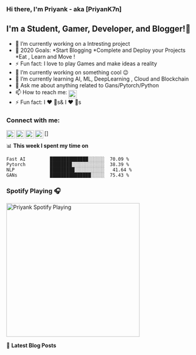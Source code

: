 ### Hi there, I'm Priyank  - aka [PriyanK7n]
## I'm a Student, Gamer, Developer, and Blogger!👋

- 🔭 I’m currently working on a Intresting project
- 🥅 2020 Goals: *Start Blogging
                 *Complete and Deploy your Projects 
                 *Eat , Learn and Move !
- ⚡ Fun fact: I love to play Games and make ideas a reality
- 🔭 I’m currently working on something cool :wink:
- 🌱 I’m currently learning AI, ML, DeepLearning , Cloud and Blockchain
- 💬 Ask me about anything related to Gans/Pytorch/Python 
- 📫 How to reach me: 
[<img align="middle" alt="PriyanK7n | Twitter" width="22px" src="https://cdn.jsdelivr.net/npm/simple-icons@v3/icons/twitter.svg" />][twitter]
- ⚡ Fun fact: I :heart: :dog:s&
              I :heart: :pizza:s
### Connect with me:             
[<img align="left" alt="PriyanK7n | YouTube" width="22px" src="https://cdn.jsdelivr.net/npm/simple-icons@v3/icons/youtube.svg" />]
[<img align="left" alt="PriyanK7n | Twitter" width="22px" src="https://cdn.jsdelivr.net/npm/simple-icons@v3/icons/twitter.svg" />][twitter]
[<img align="left" alt="PriyanK7n | LinkedIn" width="22px" src="https://cdn.jsdelivr.net/npm/simple-icons@v3/icons/linkedin.svg" />][linkedin]
[<img align="left" alt="PriyanK7n | Instagram" width="22px" src="https://cdn.jsdelivr.net/npm/simple-icons@v3/icons/instagram.svg" />][instagram]

[twitter]: https://twitter.com/PriyanK_7n
[youtube]: https://www.youtube.com/channel/UCB57bZrN3qlNyqaA_g-ML6g
[instagram]: https://instagram.com/priyank_negi_awesome
[linkedin]: https://linkedin.com/in/priyank-negi-707019195

📊 **This week I spent my time on**
<!--START_SECTION:waka-->
```text
Fast AI         ██████████████░░░░░░  70.09 % 
Pytorch         ████████░░░░░░░░░░░░  38.39 % 
NLP             █████████░░░░░░░░░░░   41.64 % 
GANs            ███████████████░░░░░  75.43 % 
```
<!--END_SECTION:waka-->

### Spotify Playing 🎧
[<img src="https://now-playing-codestackr.vercel.app/api/spotify-playing" alt="Priyank Spotify Playing" width="350" />](https://open.spotify.com/user/swyqyimdc12jajde4vpwd2x1b)

📕 **Latest Blog Posts**
<!-- BLOG-POST-LIST:START -->

<!-- BLOG-POST-LIST:END -->

